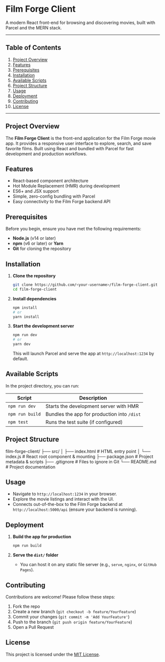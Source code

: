 # Film Forge Client

A modern React front-end for browsing and discovering movies, built with Parcel and the MERN stack.

---

## Table of Contents

1. [Project Overview](#project-overview)
2. [Features](#features)
3. [Prerequisites](#prerequisites)
4. [Installation](#installation)
5. [Available Scripts](#available-scripts)
6. [Project Structure](#project-structure)
7. [Usage](#usage)
8. [Deployment](#deployment)
9. [Contributing](#contributing)
10. [License](#license)

---

## Project Overview

The **Film Forge Client** is the front-end application for the Film Forge movie app. It provides a responsive user interface to explore, search, and save favorite films. Built using React and bundled with Parcel for fast development and production workflows.

## Features

- React-based component architecture
- Hot Module Replacement (HMR) during development
- ES6+ and JSX support
- Simple, zero-config bundling with Parcel
- Easy connectivity to the Film Forge backend API

## Prerequisites

Before you begin, ensure you have met the following requirements:

- **Node.js** (v14 or later)
- **npm** (v6 or later) or **Yarn**
- **Git** for cloning the repository

## Installation

1. **Clone the repository**

   ```bash
   git clone https://github.com/<your-username>/film-forge-client.git
   cd film-forge-client
   ```

2. **Install dependencies**

   ```bash
   npm install
   # or
   yarn install
   ```

3. **Start the development server**

   ```bash
   npm run dev
   # or
   yarn dev
   ```

   This will launch Parcel and serve the app at `http://localhost:1234` by default.

## Available Scripts

In the project directory, you can run:

| Script          | Description                                 |
| --------------- | ------------------------------------------- |
| `npm run dev`   | Starts the development server with HMR      |
| `npm run build` | Bundles the app for production into `/dist` |
| `npm test`      | Runs the test suite (if configured)         |

## Project Structure

film-forge-client/
├── src/
│   ├── index.html       # HTML entry point
│   └── index.js         # React root component & mounting
├── package.json         # Project metadata & scripts
├── .gitignore           # Files to ignore in Git
└── README.md            # Project documentation

## Usage

- Navigate to `http://localhost:1234` in your browser.
- Explore the movie listings and interact with the UI.
- Connects out-of-the-box to the Film Forge backend at `http://localhost:5000/api` (ensure your backend is running).

## Deployment

1. **Build the app for production**

   ```bash
   npm run build
   ```

2. **Serve the `dist/` folder**

   - You can host it on any static file server (e.g., `serve`, `nginx`, or `GitHub Pages`).

## Contributing

Contributions are welcome! Please follow these steps:

1. Fork the repo
2. Create a new branch (`git checkout -b feature/YourFeature`)
3. Commit your changes (`git commit -m 'Add YourFeature'`)
4. Push to the branch (`git push origin feature/YourFeature`)
5. Open a Pull Request

## License

This project is licensed under the [MIT License](https://opensource.org/licenses/MIT).

